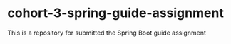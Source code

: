 # cohort-3-spring-guide-assignment
This is a repository for submitted the Spring Boot guide assignment
